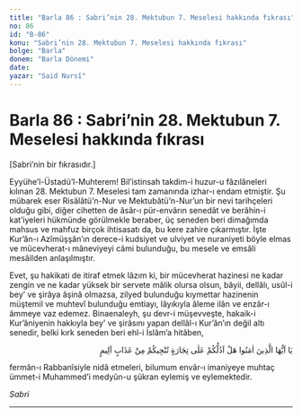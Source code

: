 ```yaml
---
title: "Barla 86 : Sabri’nin 28. Mektubun 7. Meselesi hakkında fıkrası"
no: 86
id: "B-86"
konu: "Sabri’nin 28. Mektubun 7. Meselesi hakkında fıkrası"
bolge: "Barla"
donem: "Barla Dönemi"
date: 
yazar: "Said Nursî"
---
```


# Barla 86 : Sabri’nin 28. Mektubun 7. Meselesi hakkında fıkrası

<p class="takdim">[Sabri’nin bir fıkrasıdır.]</p>

Eyyühe’l-Üstadü’l-Muhterem! Bil’istinsah takdim-i huzur-u fâzılâneleri kılınan 28. Mektubun 7. Meselesi tam zamanında izhar-ı endam etmiştir. Şu mübarek eser Risâlâtü’n-Nur ve Mektubâtü’n-Nur’un bir nevi tarihçeleri olduğu gibi, diğer cihetten de âsâr-ı pür-envârın senedât ve berâhin-i kat’iyeleri hükmünde görülmekle beraber, üç seneden beri dimağımda mahsus ve mahfuz birçok ihtisasatı da, bu kere zahire çıkarmıştır. İşte Kur’ân-ı Azîmüşşân’ın derece-i kudsiyet ve ulviyet ve nuraniyeti böyle elmas ve mücevherat-ı mâneviyeyi câmi bulunduğu, bu mesele ve emsâli mesâilden anlaşılmıştır.

Evet, şu hakikati de itiraf etmek lâzım ki, bir mücevherat hazinesi ne kadar zengin ve ne kadar yüksek bir servete mâlik olursa olsun, bâyii, dellâlı, usûl-i bey’ ve şirâya âşinâ olmazsa, zilyed bulunduğu kıymettar hazinenin müştemil ve muhtevî bulunduğu emtiayı, lâyıkıyla âleme ilân ve enzâr-ı âmmeye vaz edemez. Binaenaleyh, şu devr-i müşevveşte, hakaik-i Kur’âniyenin hakkıyla bey’ ve şirâsını yapan dellâl-ı Kur’ân’ın değil altı senedir, belki kırk seneden beri ehl-i İslâm’a hitâben,

<p class="arabic" dir="rtl" title="Meal: “Ey iman edenler! Sizi elem dolu bir azaptan kurtaracak bir ticaret göstereyim mi size?” [Saf Sûresi, 61:10]">يَا اَيُّهَا الَّذِينَ اٰمَنُوا هَلْ اَدُلُّكُمْ عَلٰى تِجَارَةٍ تُنْجِيكُمْ مِنْ عَذَابٍ اَلِيمٍ</p>

fermân-ı Rabbanîsiyle nidâ etmeleri, bilumum envâr-ı imaniyeye muhtaç ümmet-i Muhammed’i medyûn-u şükran eylemiş ve eylemektedir.

*Sabri*

***

